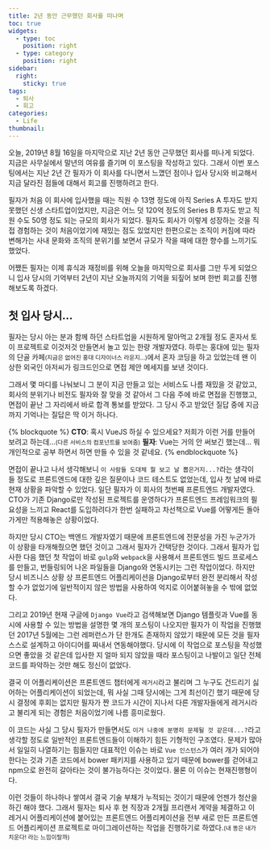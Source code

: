 ```yaml
---
title: 2년 동안 근무했던 회사를 떠나며
toc: true
widgets:
  - type: toc
    position: right
  - type: category
    position: right
sidebar:
  right:
    sticky: true
tags:
  - 퇴사
  - 회고
categories:
  - Life
thumbnail:
---
```


오늘, 2019년 8월 16일을 마지막으로 지난 2년 동안 근무했던 회사를 떠나게 되었다. 지금은 사무실에서 말년의 여유를 즐기며 이 포스팅을 작성하고 있다. 그래서 이번 포스팅에서는 지난 2년 간 필자가 이 회사를 다니면서 느꼈던 점이나 입사 당시와 비교해서 지금 달라진 점들에 대해서 회고를 진행하려고 한다. 
<!-- more -->

필자가 처음 이 회사에 입사했을 때는 직원 수 13명 정도에 아직 Series A 투자도 받지 못했던 신생 스타트업이었지만, 지금은 어느 덧 120억 정도의 Series B 투자도 받고 직원 수도 50명 정도 되는 규모의 회사가 되었다. 필자도 회사가 이렇게 성장하는 것을 직접 경험하는 것이 처음이었기에 재밌는 점도 있었지만 한편으로는 조직이 커짐에 따라 변해가는 사내 문화와 조직의 분위기를 보면서 규모가 작을 때에 대한 향수를 느끼기도 했었다.

어쨌든 필자는 이제 휴식과 재정비를 위해 오늘을 마지막으로 회사를 그만 두게 되었으니 입사 당시의 기억부터 2년이 지난 오늘까지의 기억을 되짚어 보며 한번 회고를 진행해보도록 하겠다.

## 첫 입사 당시...
필자는 당시 아는 분과 함께 하던 스타트업을 시원하게 말아먹고 2개월 정도 혼자서 토이 프로젝트로 이것저것 만들면서 놀고 있는 한량 개발자였다. 하루는 홍대에 있는 필자의 단골 카페<small>(지금은 없어진 홍대 디자이너스 라운지...)</small>에서 혼자 코딩을 하고 있었는데 왠 이상한 외국인 아저씨가 링크드인으로 면접 제안 메세지를 보낸 것이다.

그래서 몇 마디를 나눠보니 그 분이 지금 만들고 있는 서비스도 나름 재밌을 것 같았고, 회사의 분위기나 비전도 필자와 잘 맞을 것 같아서 그 다음 주에 바로 면접을 진행했고, 면접이 끝난 그 자리에서 바로 합격 통보를 받았다. 그 당시 주고 받았던 질답 중에 지금까지 기억나는 질답은 딱 이거 하나다.

{% blockquote %}
**CTO**: 혹시 VueJS 하실 수 있으세요? 저희가 이런 거를 만들어 보려고 하는데...<small>(다른 서비스의 컴포넌트를 보여줌)</small>
**필자**: Vue는 거의 안 써보긴 했는데... 뭐 개인적으로 공부 하면서 하면 만들 수 있을 것 같네요.
{% endblockquote %}

면접이 끝나고 나서 생각해보니 `이 사람들 도대체 뭘 보고 날 뽑은거지...?`라는 생각이 들 정도로 프론트엔드에 대한 깊은 질문이나 코드 테스트도 없었는데, 입사 첫 날에 바로 현재 상황을 파악할 수 있었다. 일단 필자가 이 회사의 첫번째 프론트엔드 개발자였다. CTO가 기존 Django로만 작성된 프로젝트를 운영하다가 프론트엔드 프레임워크의 필요성을 느끼고 React를 도입하려다가 한번 실패하고 차선책으로 Vue를 어떻게든 돌아가게만 적용해놓은 상황이었다.

하지만 당시 CTO는 백엔드 개발자였기 때문에 프론트엔드에 전문성을 가진 누군가가 이 상황을 타개해줬으면 했던 것이고 그래서 필자가 간택당한 것이다. 그래서 필자가 입사한 다음 했던 첫 작업이 바로 `gulp`와 `webpack`을 사용해서 프론트엔드 빌드 프로세스를 만들고, 번들링되어 나온 파일들을 Django와 연동시키는 그런 작업이었다. 하지만 당시 비즈니스 상황 상 프론트엔드 어플리케이션을 Django로부터 완전 분리해서 작성할 수가 없었기에 일반적이지 않은 방법을 사용하여 억지로 이어붙혀놓을 수 밖에 없었다.

그리고 2019년 현재 구글에 `Django Vue`라고 검색해보면 Django 템플릿과 Vue를 동시에 사용할 수 있는 방법을 설명한 몇 개의 포스팅이 나오지만 필자가 이 작업을 진행했던 2017년 5월에는 그런 레퍼런스가 단 한개도 존재하지 않았기 때문에 모든 것을 필자 스스로 설계하고 아이디어를 짜내서 연동해야했다. 당시에 이 작업으로 포스팅을 작성했으면 좋았을 것 같은데 입사한 지 얼마 되지 않았을 때라 포스팅이고 나발이고 일단 전체 코드를 파악하는 것만 해도 정신이 없었다. 

결국 이 어플리케이션은 프론트엔드 챕터에게 `레거시`라고 불리며 그 누구도 건드리기 싫어하는 어플리케이션이 되었는데, 뭐 사실 그때 당시에는 그게 최선이긴 했기 때문에 당시 결정에 후회는 없지만 필자가 짠 코드가 시간이 지나서 다른 개발자들에게 레거시라고 불리게 되는 경험은 처음이었기에 나름 흥미로웠다.

이 코드는 사실 그 당시 필자가 만들면서도 `이거 나중에 분명히 문제될 것 같은데...?`라고 생각할 정도로 일반적인 프론트엔드들이 이해하기 힘든 기형적인 구조였다. 문제가 많아서 일일히 나열하기는 힘들지만 대표적인 이슈는 바로 `Vue 인스턴스`가 여러 개가 되어야 한다는 것과 기존 코드에서 bower 패키지를 사용하고 있기 때문에 bower를 걷어내고 npm으로 완전히 갈아타는 것이 불가능하다는 것이었다. 물론 이 이슈는 현재진행형이다.

 이런 것들이 하나하나 쌓여서 결국 기술 부채가 누적되는 것이기 때문에 언젠가 청산을 하긴 해야 했다. 그래서 필자는 퇴사 후 현 직장과 2개월 프리랜서 계약을 체결하고 이 레거시 어플리케이션에 붙어있는 프론트엔드 어플리케이션을 전부 새로 만든 프론트엔드 어플리케이션 프로젝트로 마이그레이션하는 작업을 진행하기로 하였다.<small>(내 똥은 내가 치운다! 라는 느낌이랄까)</small>
